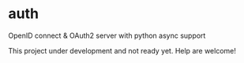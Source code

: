 # auth
OpenID connect &amp; OAuth2 server with python async support

This project under development and not ready yet. Help are welcome!
